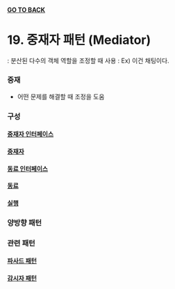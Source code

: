 #### [GO TO BACK](../README.md)

# 19. 중재자 패턴 (Mediator)
: 분산된 다수의 객체 역할을 조정할 때 사용
: Ex) 이건 채팅이다.

### 중재
- 어떤 문제를 해결할 때 조정을 도움

### 구성
#### [중재자 인터페이스](./Mediator.java)
#### [중재자](./Server.java)
#### [동료 인터페이스](./Mediator.java)
#### [동료](./User.java)
#### [실행](./Main.java)

### 양방향 패턴

### 관련 패턴
#### [파사드 패턴](../chapter11/README.md)
#### [감시자 패턴](../chapter18/README.md)
